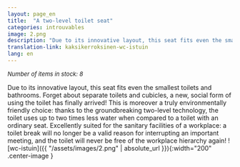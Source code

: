 ```yaml
---
layout: page_en
title:  "A two-level toilet seat"
categories: introuvables
image: 2.png
description: "Due to its innovative layout, this seat fits even the smallest toilets and bathrooms. Forget about separate toilets and cubicles, a new, social form of using the toilet has finally arrived! This is moreover a truly environmentally friendly choice: thanks to the groundbreaking two-level technology, the toilet uses up to two times less water when compared to a toilet with an ordinary seat. Excellently suited for the sanitary facilities of a workplace: a toilet break will no longer be a valid reason for interrupting an important meeting, and the toilet will never be free of the workplace hierarchy again!"
translation-link: kaksikerroksinen-wc-istuin
lang: en
---
```

<font size="2"><i>Number of items in stock: 8</i></font><br>

Due to its innovative layout, this seat fits even the smallest toilets and bathrooms. Forget about separate toilets and cubicles, a new, social form of using the toilet has finally arrived! This is moreover a truly environmentally friendly choice: thanks to the groundbreaking two-level technology, the toilet uses up to two times less water when compared to a toilet with an ordinary seat. Excellently suited for the sanitary facilities of a workplace: a toilet break will no longer be a valid reason for interrupting an important meeting, and the toilet will never be free of the workplace hierarchy again!
![wc-istuin]({{ "/assets/images/2.png" | absolute_url }}){:width="200" .center-image }
